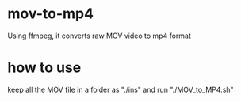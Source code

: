 # mov-to-mp4
Using ffmpeg, it converts raw MOV video to mp4 format

# how to use
keep all the MOV file in a folder as "./ins" and 
run "./MOV_to_MP4.sh"
